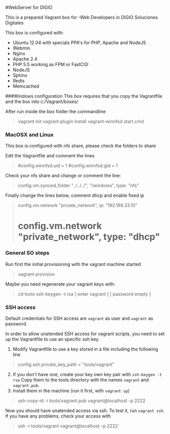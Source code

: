 #WebServer for DIGIO

This is a prepared Vagrant box for -Web Developers in DIGIO Soluciones Digitales

This box is configured with:

* Ubuntu 12.04 with specials PPA's for PHP, Apache and NodeJS
* Webmin
* Nginx
* Apache 2.4
* PHP 5.5 working as FPM or FastCGI
* NodeJS
* Sphinx
* Redis
* Memcached

###Windows configuration
This box requires that you copy the Vagrantfile and the box into c:/Vagrant/boxes/

After run inside the box folder the commandline
> vagrant init
> vagrant plugin install vagrant-winnfsd
> start.cmd

### MacOSX and Linux
This box is configured with nfs share, please check the folders to share

Edit the Vagrantfile and comment the lines

> #config.winnfsd.uid = 1
> #config.winnfsd.gid = 1

Check your nfs share and change or comment the line:

> config.vm.synced_folder "../../../", "/windows", type: "nfs"

Finally change the lines below, comment dhcp and enable fixed ip
> config.vm.network "private_network", ip: "192.168.33.10"
> # config.vm.network "private_network", type: "dhcp"

### General SO steps
Run first the initial provisioning with the vagrant machine started

> vagrant provision

Maybe you need regenerate your vagrant keys with:

> cd tools
> ssh-keygen -t rsa
>   [ enter vagrant ]
>   [ password empty ]

### SSH access
Default credentials for SSH access are `vagrant` as user and `vagrant` as password.

In order to allow unatended SSH access for vagrant scripts, you need to set up the Vagrantfile to use an specific ssh key.

1. Modify Vagrantfile to use a key stored in a file including the following line

> config.ssh.private_key_path = "tools/vagrant"

2. If you don't have one, create your key own key pair with `ssh-keygen -t rsa`
Copy them to the tools directory with the names `vagrant` and `vagrant.pub`.
3. Install them in the machine (run it first, with `vagrant up`)

> ssh-copy-id -i tools/vagrant.pub vagrant@localhost -p 2222

Now you should have unatended access via ssh. To test it, run `vagrant ssh`. If you have any problems, check your access with 

> ssh -i tools/vagrant vagrant@localhost -p 2222`
